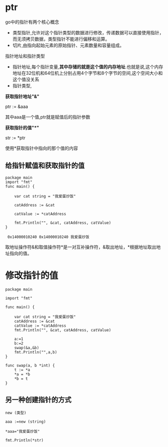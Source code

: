 # ptr
go中的指针有两个核心概念
+ 类型指针,允许对这个指针类型的数据进行修改，传递数据可以直接使用指针，而无须拷贝数据，类型指针不能进行偏移和运算。
+ 切片,由指向起始元素的原始指针、元素数量和容量组成。

指针地址和指针类型
+ 指针地址,每个指针变量,**其中存储的就是这个值的内存地址**.也就是说,这个内存地址在32位机和64位机上分别占用4个字节和8个字节的空间,这个空间大小和这个值没关系
+ 指针类型,



**获取指针地址"&"**

ptr := &aaa

其中aaa是一个值,ptr就是赋值后的指针参数

**获取指针的值"*"**

str := *ptr

使用*获取指针中指向的那个值的内容

## 给指针赋值和获取指针的值
```
package main
import "fmt"
func main() {

	var cat string = "我爱蛋炒饭"

	catAddress := &cat

	catValue := *catAddress

	fmt.Println("", &cat, catAddress, catValue)
}

 0x14000010240 0x14000010240 我爱蛋炒饭
```

取地址操作符&和取值操作符*是一对互补操作符，&取出地址，*根据地址取出地址指向的值。

# 修改指针的值

```
package main

import "fmt"

func main() {

	var cat string = "我爱蛋炒饭"
	catAddress := &cat
	catValue := *catAddress
	fmt.Println("", &cat, catAddress, catValue)

	a:=1
	b:=2
	swap(&a,&b)
	fmt.Println("",a,b)
}

func swap(a, b *int) {
	t := *a
	*a = *b
	*b = t
}

```

## 另一种创建指针的方式

`new (类型)`

```
aaa :=new (string)

*aaa="我爱蛋炒饭"

fmt.Println(*str)

```